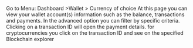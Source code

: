 Go to Menu: Dashboard >Wallet > Currency of choice
At this page you can view your wallet account(s) information such as the balance, transactions and payments. In the advanced option you can filter by specific criteria. Clicking on a transaction ID will open the payment details. for cryptocurrencies you click on the transaction ID and see on the specified Blockchain explorer 



